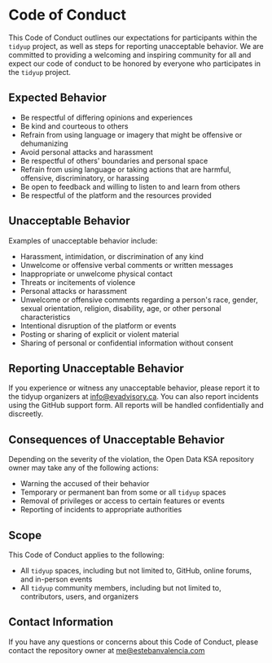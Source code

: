 
# Code of Conduct

This Code of Conduct outlines our expectations for participants within the `tidyup` project, as well as steps for reporting unacceptable behavior. We are committed to providing a welcoming and inspiring community for all and expect our code of conduct to be honored by everyone who participates in the `tidyup` project.

## Expected Behavior

* Be respectful of differing opinions and experiences
* Be kind and courteous to others
* Refrain from using language or imagery that might be offensive or dehumanizing
* Avoid personal attacks and harassment
* Be respectful of others' boundaries and personal space
* Refrain from using language or taking actions that are harmful, offensive, discriminatory, or harassing
* Be open to feedback and willing to listen to and learn from others
* Be respectful of the platform and the resources provided

## Unacceptable Behavior

Examples of unacceptable behavior include:

* Harassment, intimidation, or discrimination of any kind
* Unwelcome or offensive verbal comments or written messages
* Inappropriate or unwelcome physical contact
* Threats or incitements of violence
* Personal attacks or harassment
* Unwelcome or offensive comments regarding a person's race, gender, sexual orientation, religion, disability, age, or other personal characteristics
* Intentional disruption of the platform or events
* Posting or sharing of explicit or violent material
* Sharing of personal or confidential information without consent

## Reporting Unacceptable Behavior

If you experience or witness any unacceptable behavior, please report it to the tidyup organizers at [info@evadvisory.ca](mailto:info@evadvisory.ca). You can also report incidents using the GitHub support form. All reports will be handled confidentially and discreetly.

## Consequences of Unacceptable Behavior

Depending on the severity of the violation, the Open Data KSA repository owner may take any of the following actions:

* Warning the accused of their behavior
* Temporary or permanent ban from some or all `tidyup` spaces
* Removal of privileges or access to certain features or events
* Reporting of incidents to appropriate authorities

## Scope

This Code of Conduct applies to the following:

* All `tidyup` spaces, including but not limited to, GitHub, online forums, and in-person events
* All `tidyup` community members, including but not limited to, contributors, users, and organizers

## Contact Information

If you have any questions or concerns about this Code of Conduct, please contact the repository owner at [me@estebanvalencia.com](mailto:me@estebanvalencia.com)